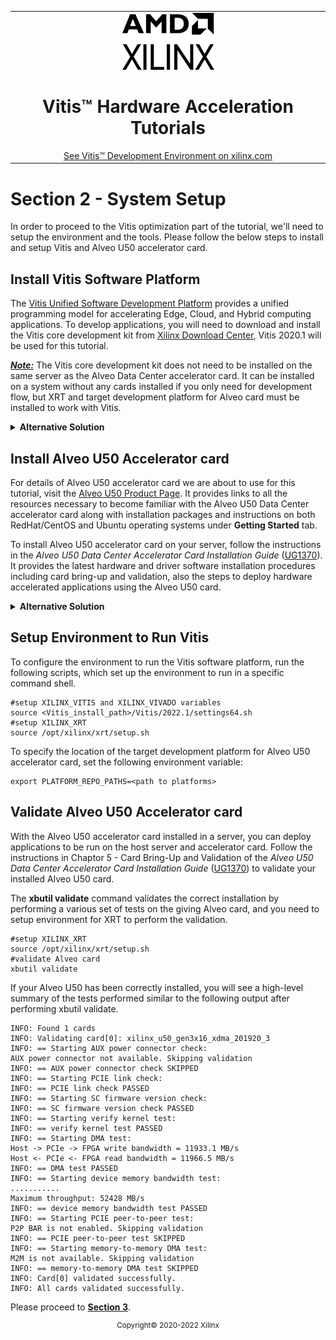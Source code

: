<table width="100%">
 <tr width="100%">
    <td align="center"><img src="https://raw.githubusercontent.com/Xilinx/Image-Collateral/main/xilinx-logo.png" width="30%"/><h1>Vitis™ Hardware Acceleration Tutorials</h1>
    <a href="https://www.xilinx.com/products/design-tools/vitis.html">See Vitis™ Development Environment on xilinx.com</a>
    </td>
 </tr>
</table>

# Section 2 - System Setup

In order to proceed to the Vitis optimization part of the tutorial, we'll need to setup the environment and the tools. Please follow the below steps to install and setup Vitis and Alveo U50 accelerator card.

## Install Vitis Software Platform
The [Vitis Unified Software Development Platform](https://www.xilinx.com/products/design-tools/vitis/vitis-platform.html) provides a unified programming model for accelerating Edge, Cloud, and Hybrid computing applications. To develop applications, you will need to download and install the Vitis core development kit from [Xilinx Download Center](https://www.xilinx.com/support/download/index.html/content/xilinx/en/downloadNav/vitis.html), Vitis 2020.1 will be used for this tutorial.

**<u>*Note:*</u>** The Vitis core development kit does not need to be installed on the same server as the Alveo Data Center accelerator card. It can be installed on a system without any cards installed if you only need for development flow, but XRT and target development platform for Alveo card must be installed to work with Vitis.

<details>  <summary><b> Alternative Solution </b></summary>
<p>
    Alternatively, you can also develop and deploy applications on cloud server such as <a href="https://www.nimbix.net/alveo/">Nimbix</a> , it comes with everything you need to develop your hardware acceleration code and deploy applications to be run on the host server and installed accelerator cards.
    </p>
<p>
    Please choose from <b>Alveo ▸ U50 ▸ Xilinx Vitis Unified Software Platform 2020.1</b> to start a compute desktop at Nimbix. And before launch a Desktop with FPGA, make sure you choose Xilinx U50 at the pull down window of machine type.
    </p>
<p>
    For this tutorial, you need to set below environment variable to your Terminal of Nimbix Desktop before start to launch Vitis or run Makefile command we provided with source code.
    </p>
<pre><code> export PATH=/opt/xilinx/Vivado/2022.1/tps/lnx64/gcc-6.2.0/bin:$PATH </code></pre>
</details>


## Install Alveo U50 Accelerator card
For details of Alveo U50 accelerator card we are about to use for this tutorial, visit the [Alveo U50 Product Page](https://www.xilinx.com/products/boards-and-kits/alveo/u50.html). It provides links to all the resources necessary to become familiar with the Alveo U50 Data Center accelerator card along with installation packages and instructions on both RedHat/CentOS and Ubuntu operating systems under **Getting Started** tab.

To install Alveo U50 accelerator card on your server, follow the instructions in the *Alveo U50 Data Center Accelerator Card Installation Guide* ([UG1370](https://www.xilinx.com/cgi-bin/docs/bkdoc?k=accelerator-cards;v=latest;d=ug1370-u50-installation.pdf)). It provides the latest hardware and driver software installation procedures including card bring-up and validation, also the steps to deploy hardware accelerated applications using the Alveo U50 card.

<details>  <summary><b> Alternative Solution </b></summary>
<p>
    Alternatively, you can also develop and deploy applications on cloud server such as <a href="https://www.nimbix.net/alveo/">Nimbix</a> , it comes with everything you need to develop your hardware acceleration code and deploy applications to be run on the host server and installed accelerator cards.
    </p>
    <p>
        Please choose from <b>Alveo ▸ U50 ▸ Xilinx Vitis Unified Software Platform 2020.1</b> to start a compute desktop at Nimbix. And before launch a Desktop with FPGA, make sure you choose Xilinx U50 at the pull down window of machine type.
    </p>
    <p>
        For this tutorial, you need to set below environment variable to your Terminal of Nimbix Desktop before start to launch Vitis or run Makefile command we provided with source code.
    </p>
    <pre><code>export PATH=/opt/xilinx/Vivado/2022.1/tps/lnx64/gcc-6.2.0/bin:$PATH  </code></pre>
</details>


## Setup Environment to Run Vitis
To configure the environment to run the Vitis software platform, run the following scripts, which set up the environment to run in a specific command shell.
~~~
#setup XILINX_VITIS and XILINX_VIVADO variables
source <Vitis_install_path>/Vitis/2022.1/settings64.sh
#setup XILINX_XRT
source /opt/xilinx/xrt/setup.sh
~~~

To specify the location of the target development platform for Alveo U50 accelerator card, set the following environment variable:
~~~
export PLATFORM_REPO_PATHS=<path to platforms>
~~~

## Validate Alveo U50 Accelerator card
With the Alveo U50 accelerator card installed in a server, you can deploy applications to be run on the host server and accelerator card. Follow the instructions in Chaptor 5 -  Card Bring-Up and Validation of the *Alveo U50 Data Center Accelerator Card Installation Guide* ([UG1370](https://www.xilinx.com/cgi-bin/docs/bkdoc?k=accelerator-cards;v=latest;d=ug1370-u50-installation.pdf)) to validate your installed Alveo U50 card.

The **xbutil validate** command validates the correct installation by performing a various set of tests on the giving Alveo card, and you need to setup environment for XRT to perform the validation.
~~~
#setup XILINX_XRT
source /opt/xilinx/xrt/setup.sh
#validate Alveo card
xbutil validate
~~~

If your Alveo U50 has been correctly installed, you will see a high-level summary of the tests performed similar to the following output after performing xbutil validate.

~~~
INFO: Found 1 cards
INFO: Validating card[0]: xilinx_u50_gen3x16_xdma_201920_3
INFO: == Starting AUX power connector check:
AUX power connector not available. Skipping validation
INFO: == AUX power connector check SKIPPED
INFO: == Starting PCIE link check:
INFO: == PCIE link check PASSED
INFO: == Starting SC firmware version check:
INFO: == SC firmware version check PASSED
INFO: == Starting verify kernel test:
INFO: == verify kernel test PASSED
INFO: == Starting DMA test:
Host -> PCIe -> FPGA write bandwidth = 11933.1 MB/s
Host <- PCIe <- FPGA read bandwidth = 11966.5 MB/s
INFO: == DMA test PASSED
INFO: == Starting device memory bandwidth test:
...........
Maximum throughput: 52428 MB/s
INFO: == device memory bandwidth test PASSED
INFO: == Starting PCIE peer-to-peer test:
P2P BAR is not enabled. Skipping validation
INFO: == PCIE peer-to-peer test SKIPPED
INFO: == Starting memory-to-memory DMA test:
M2M is not available. Skipping validation
INFO: == memory-to-memory DMA test SKIPPED
INFO: Card[0] validated successfully.
INFO: All cards validated successfully.
~~~



Please proceed to [**Section 3**](../03-Algorithm_Acceleration/README.md).

<p align="center"><sup>Copyright&copy; 2020-2022 Xilinx</sup></p>
